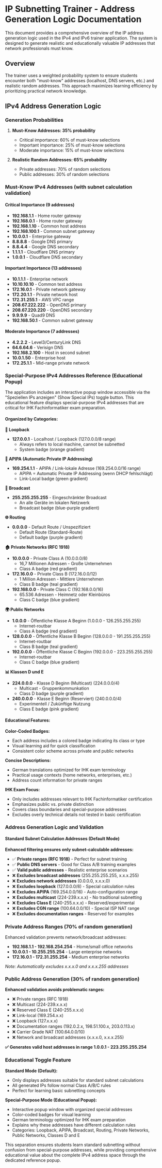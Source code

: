 # IP Subnetting Trainer - Address Generation Logic Documentation

This document provides a comprehensive overview of the IP address generation logic used in the IPv4 and IPv6 trainer application. The system is designed to generate realistic and educationally valuable IP addresses that network professionals must know.

## Overview

The trainer uses a weighted probability system to ensure students encounter both "must-know" addresses (localhost, DNS servers, etc.) and realistic random addresses. This approach maximizes learning efficiency by prioritizing practical network knowledge.

## IPv4 Address Generation Logic

### Generation Probabilities

1. **Must-Know Addresses: 35% probability**

    - Critical importance: 60% of must-know selections
    - Important importance: 25% of must-know selections
    - Moderate importance: 15% of must-know selections

2. **Realistic Random Addresses: 65% probability**
    - Private addresses: 70% of random selections
    - Public addresses: 30% of random selections

### Must-Know IPv4 Addresses (with subnet calculation validation)

#### Critical Importance (9 addresses)

-   **192.168.1.1** - Home router gateway
-   **192.168.0.1** - Home router gateway
-   **192.168.1.10** - Common host address
-   **192.168.100.1** - Common subnet gateway
-   **10.0.0.1** - Enterprise gateway
-   **8.8.8.8** - Google DNS primary
-   **8.8.4.4** - Google DNS secondary
-   **1.1.1.1** - Cloudflare DNS primary
-   **1.0.0.1** - Cloudflare DNS secondary

#### Important Importance (13 addresses)

-   **10.1.1.1** - Enterprise network
-   **10.10.10.10** - Common test address
-   **172.16.0.1** - Private network gateway
-   **172.20.1.1** - Private network host
-   **172.31.255.1** - AWS VPC range
-   **208.67.222.222** - OpenDNS primary
-   **208.67.220.220** - OpenDNS secondary
-   **9.9.9.9** - Quad9 DNS
-   **192.168.50.1** - Common subnet gateway

#### Moderate Importance (7 addresses)

-   **4.2.2.2** - Level3/CenturyLink DNS
-   **64.6.64.6** - Verisign DNS
-   **192.168.2.100** - Host in second subnet
-   **10.0.1.50** - Enterprise host
-   **172.25.1.1** - Mid-range private network

### Special-Purpose IPv4 Addresses Reference (Educational Popup)

The application includes an interactive popup window accessible via the "Speziellen IPs anzeigen" (Show Special IPs) toggle button. This educational feature displays special-purpose IPv4 addresses that are critical for IHK Fachinformatiker exam preparation.

#### Organized by Categories:

**🔗 Loopback**

-   **127.0.0.1** - Localhost / Loopback (127.0.0.0/8 range)
    -   Always refers to local machine, cannot be subnetted
    -   System badge (orange gradient)

**🔗 APIPA (Automatic Private IP Addressing)**

-   **169.254.1.1** - APIPA / Link-lokale Adresse (169.254.0.0/16 range)
    -   APIPA = Automatic Private IP Addressing (wenn DHCP fehlschlägt)
    -   Link-Local badge (green gradient)

**📡 Broadcast**

-   **255.255.255.255** - Eingeschränkter Broadcast
    -   An alle Geräte im lokalen Netzwerk
    -   Broadcast badge (blue-purple gradient)

**🌐 Routing**

-   **0.0.0.0** - Default Route / Unspezifiziert
    -   Default Route (Standard-Route)
    -   Default badge (purple gradient)

**🏠 Private Networks (RFC 1918)**

-   **10.0.0.0** - Private Class A (10.0.0.0/8)
    -   16,7 Millionen Adressen - Große Unternehmen
    -   Class A badge (red gradient)
-   **172.16.0.0** - Private Class B (172.16.0.0/12)
    -   1 Million Adressen - Mittlere Unternehmen
    -   Class B badge (teal gradient)
-   **192.168.0.0** - Private Class C (192.168.0.0/16)
    -   65.536 Adressen - Heimnetz oder Kleinbüros
    -   Class C badge (blue gradient)

**🌍 Public Networks**

-   **1.0.0.0** - Öffentliche Klasse A Beginn (1.0.0.0 - 126.255.255.255)
    -   Internet-routbar
    -   Class A badge (red gradient)
-   **128.0.0.0** - Öffentliche Klasse B Beginn (128.0.0.0 - 191.255.255.255)
    -   Internet-routbar
    -   Class B badge (teal gradient)
-   **192.0.0.0** - Öffentliche Klasse C Beginn (192.0.0.0 - 223.255.255.255)
    -   Internet-routbar
    -   Class C badge (blue gradient)

**📊 Klassen D und E**

-   **224.0.0.0** - Klasse D Beginn (Multicast) (224.0.0.0/4)
    -   Multicast - Gruppenkommunkation
    -   Class D badge (purple gradient)
-   **240.0.0.0** - Klasse E Beginn (Reserviert) (240.0.0.0/4)
    -   Experimentell / Zukünftige Nutzung
    -   Class E badge (pink gradient)

#### Educational Features:

**Color-Coded Badges:**

-   Each address includes a colored badge indicating its class or type
-   Visual learning aid for quick classification
-   Consistent color scheme across private and public networks

**Concise Descriptions:**

-   German translations optimized for IHK exam terminology
-   Practical usage contexts (home networks, enterprises, etc.)
-   Address count information for private ranges

**IHK Exam Focus:**

-   Only includes addresses relevant to IHK Fachinformatiker certification
-   Emphasizes public vs. private distinction
-   Covers class boundaries and special-purpose addresses
-   Excludes overly technical details not tested in basic certification

### Address Generation Logic and Validation

#### Standard Subnet Calculation Addresses (Default Mode)

**Enhanced filtering ensures only subnet-calculable addresses:**

-   ✅ **Private ranges (RFC 1918)** - Perfect for subnet training
-   ✅ **Public DNS servers** - Good for Class A/B training examples
-   ✅ **Valid public addresses** - Realistic enterprise scenarios
-   ❌ **Excludes broadcast addresses** (255.255.255.255, x.x.x.255)
-   ❌ **Excludes network addresses** (0.0.0.0, x.x.x.0)
-   ❌ **Excludes loopback** (127.0.0.0/8) - Special calculation rules
-   ❌ **Excludes APIPA** (169.254.0.0/16) - Auto-configuration range
-   ❌ **Excludes multicast** (224-239.x.x.x) - No traditional subnetting
-   ❌ **Excludes Class E** (240-255.x.x.x) - Reserved/experimental
-   ❌ **Excludes CGN range** (100.64.0.0/10) - Special ISP NAT range
-   ❌ **Excludes documentation ranges** - Reserved for examples

### Private Address Ranges (70% of random generation)

Enhanced validation prevents network/broadcast addresses:

-   **192.168.1.1 - 192.168.254.254** - Home/small office networks
-   **10.0.0.1 - 10.255.255.254** - Large enterprise networks
-   **172.16.0.1 - 172.31.255.254** - Medium enterprise networks

_Note: Automatically excludes x.x.x.0 and x.x.x.255 addresses_

### Public Address Generation (30% of random generation)

**Enhanced validation avoids problematic ranges:**

-   ❌ Private ranges (RFC 1918)
-   ❌ Multicast (224-239.x.x.x)
-   ❌ Reserved Class E (240-255.x.x.x)
-   ❌ Link-local (169.254.x.x)
-   ❌ Loopback (127.x.x.x)
-   ❌ Documentation ranges (192.0.2.x, 198.51.100.x, 203.0.113.x)
-   ❌ Carrier Grade NAT (100.64.0.0/10)
-   ❌ Network and broadcast addresses (x.x.x.0, x.x.x.255)

**✅ Generates valid host addresses in range 1.0.0.1 - 223.255.255.254**

### Educational Toggle Feature

**Standard Mode (Default):**

-   Only displays addresses suitable for standard subnet calculations
-   All generated IPs follow normal Class A/B/C rules
-   Perfect for learning basic subnetting concepts

**Special-Purpose Mode (Educational Popup):**

-   Interactive popup window with organized special addresses
-   Color-coded badges for visual learning
-   German terminology optimized for IHK exam preparation
-   Explains why these addresses have different calculation rules
-   Categories: Loopback, APIPA, Broadcast, Routing, Private Networks, Public Networks, Classes D and E

This separation ensures students learn standard subnetting without confusion from special-purpose addresses, while providing comprehensive educational value about the complete IPv4 address space through the dedicated reference popup.
